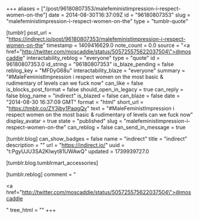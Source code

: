 +++
aliases = ["/post/96180807353/malefeministimpression-i-respect-women-on-the"]
date = 2014-08-30T16:37:09Z
id = "96180807353"
slug = "malefeministimpression-i-respect-women-on-the"
type = "tumblr-quote"

[tumblr]
post_url = "https://indirect.io/post/96180807353/malefeministimpression-i-respect-women-on-the"
timestamp = 1409416629.0
note_count = 0.0
source = "<a href=\"http://twitter.com/moscaddie/status/505725575622037504\">@moscaddie</a>"
interactability_reblog = "everyone"
type = "quote"
id = 96180807353.0
id_string = "96180807353"
is_blaze_pending = false
reblog_key = "MFDyG68u"
interactability_blaze = "everyone"
summary = "#MaleFeministImpression i respect women on the most basic & rudimentary of levels can we fuck now"
can_like = false
is_blocks_post_format = false
should_open_in_legacy = true
can_reply = false
blog_name = "indirect"
is_blazed = false
can_blaze = false
date = "2014-08-30 16:37:09 GMT"
format = "html"
short_url = "https://tmblr.co/ZY3jby1PaqgQv"
text = "#MaleFeministImpression i respect women on the most basic &amp; rudimentary of levels can we fuck now"
display_avatar = true
state = "published"
slug = "malefeministimpression-i-respect-women-on-the"
can_reblog = false
can_send_in_message = true

[tumblr.blog]
can_show_badges = false
name = "indirect"
title = "indirect"
description = ""
url = "https://indirect.io/"
uuid = "t:PgyUJU3SA2Klwyt81UWAwQ"
updated = 1739939727.0

[tumblr.blog.tumblrmart_accessories]

[tumblr.reblog]
comment = "<p><a href=\"http://twitter.com/moscaddie/status/505725575622037504\">@moscaddie</a></p>"
tree_html = ""
+++
